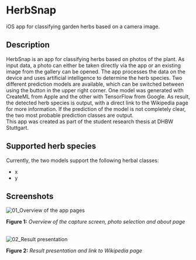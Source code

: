 # HerbSnap
iOS app for classifying garden herbs based on a camera image.
<br/>
<h2>Description</h2>
HerbSnap is an app for classifying herbs based on photos of the plant. As input data, a photo can either be taken directly via the app or an existing image from the gallery can be opened. The app processes the data on the device and uses artificial intelligence to determine the herb species. Two different prediction models are available, which can be switched between using the button in the upper right corner. One model was generated with CreateML from Apple and the other with TensorFlow from Google. As result, the detected herb species is output, with a direct link to the Wikipedia page for more information. If the prediction of the model is not completely clear, the two most probable prediction classes are output.
<br/>
This app was created as part of the student research thesis at DHBW Stuttgart.

<h2>Supported herb species</h2>

Currently, the two models support the following herbal classes:
* x
* y

<h2>Screenshots</h2>

![01_Overview of the app pages](https://user-images.githubusercontent.com/88625959/211192591-0ed18752-a646-4b38-b251-49ac3d2551bd.png)

<b>Figure 1:</b> <i>Overview of the capture screen, photo selection and about page</i>
<br/><br/>

![02_Result presentation](https://user-images.githubusercontent.com/88625959/211192618-55255335-b8f1-409d-beaf-8df818d112ed.png)

<b>Figure 2:</b> <i>Result presentation and link to Wikipedia page</i>
<br/><br/>
